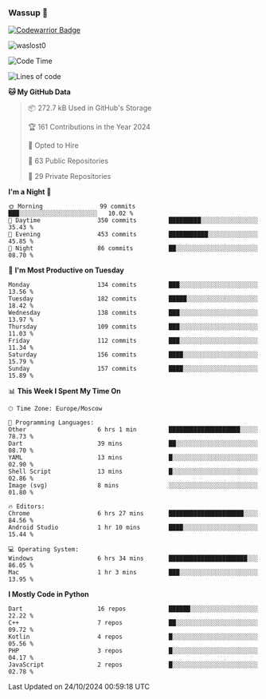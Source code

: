 ### Wassup 👋

[![Codewarrior Badge](https://www.codewars.com/users/waslost/badges/small)](https://www.codewars.com/users/waslost)

<p align="left"> <img src="https://komarev.com/ghpvc/?username=waslost0" alt="waslost0" /></p>

<!--START_SECTION:waka-->
![Code Time](http://img.shields.io/badge/Code%20Time-4%2C978%20hrs%2013%20mins-blue)

![Lines of code](https://img.shields.io/badge/From%20Hello%20World%20I%27ve%20Written-1.5%20million%20lines%20of%20code-blue)

**🐱 My GitHub Data** 

> 📦 272.7 kB Used in GitHub's Storage 
 > 
> 🏆 161 Contributions in the Year 2024
 > 
> 💼 Opted to Hire
 > 
> 📜 63 Public Repositories 
 > 
> 🔑 29 Private Repositories 
 > 
**I'm a Night 🦉** 

```text
🌞 Morning                99 commits          ███░░░░░░░░░░░░░░░░░░░░░░   10.02 % 
🌆 Daytime                350 commits         █████████░░░░░░░░░░░░░░░░   35.43 % 
🌃 Evening                453 commits         ███████████░░░░░░░░░░░░░░   45.85 % 
🌙 Night                  86 commits          ██░░░░░░░░░░░░░░░░░░░░░░░   08.70 % 
```
📅 **I'm Most Productive on Tuesday** 

```text
Monday                   134 commits         ███░░░░░░░░░░░░░░░░░░░░░░   13.56 % 
Tuesday                  182 commits         █████░░░░░░░░░░░░░░░░░░░░   18.42 % 
Wednesday                138 commits         ███░░░░░░░░░░░░░░░░░░░░░░   13.97 % 
Thursday                 109 commits         ███░░░░░░░░░░░░░░░░░░░░░░   11.03 % 
Friday                   112 commits         ███░░░░░░░░░░░░░░░░░░░░░░   11.34 % 
Saturday                 156 commits         ████░░░░░░░░░░░░░░░░░░░░░   15.79 % 
Sunday                   157 commits         ████░░░░░░░░░░░░░░░░░░░░░   15.89 % 
```


📊 **This Week I Spent My Time On** 

```text
🕑︎ Time Zone: Europe/Moscow

💬 Programming Languages: 
Other                    6 hrs 1 min         ████████████████████░░░░░   78.73 % 
Dart                     39 mins             ██░░░░░░░░░░░░░░░░░░░░░░░   08.70 % 
YAML                     13 mins             █░░░░░░░░░░░░░░░░░░░░░░░░   02.90 % 
Shell Script             13 mins             █░░░░░░░░░░░░░░░░░░░░░░░░   02.86 % 
Image (svg)              8 mins              ░░░░░░░░░░░░░░░░░░░░░░░░░   01.80 % 

🔥 Editors: 
Chrome                   6 hrs 27 mins       █████████████████████░░░░   84.56 % 
Android Studio           1 hr 10 mins        ████░░░░░░░░░░░░░░░░░░░░░   15.44 % 

💻 Operating System: 
Windows                  6 hrs 34 mins       ██████████████████████░░░   86.05 % 
Mac                      1 hr 3 mins         ███░░░░░░░░░░░░░░░░░░░░░░   13.95 % 
```

**I Mostly Code in Python** 

```text
Dart                     16 repos            ██████░░░░░░░░░░░░░░░░░░░   22.22 % 
C++                      7 repos             ██░░░░░░░░░░░░░░░░░░░░░░░   09.72 % 
Kotlin                   4 repos             █░░░░░░░░░░░░░░░░░░░░░░░░   05.56 % 
PHP                      3 repos             █░░░░░░░░░░░░░░░░░░░░░░░░   04.17 % 
JavaScript               2 repos             █░░░░░░░░░░░░░░░░░░░░░░░░   02.78 % 
```




 Last Updated on 24/10/2024 00:59:18 UTC
<!--END_SECTION:waka-->

